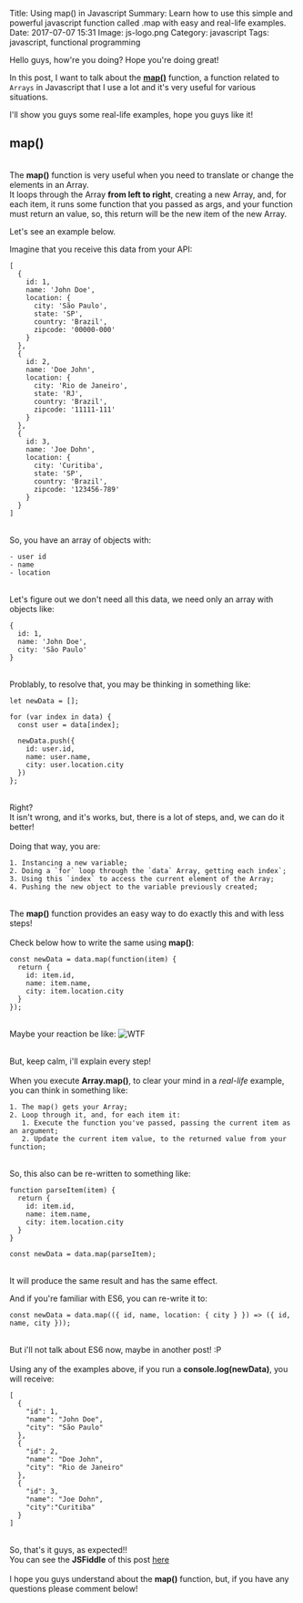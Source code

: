 Title: Using map() in Javascript
Summary: Learn how to use this simple and powerful javascript function called .map with easy and real-life examples.
Date: 2017-07-07 15:31
Image: js-logo.png
Category: javascript
Tags: javascript, functional programming

Hello guys, how're you doing?
Hope you're doing great!

In this post, I want to talk about the **<a href="https://developer.mozilla.org/pt-BR/docs/Web/JavaScript/Reference/Global_Objects/Array/map" target="_blank">map()</a>** function, a function related to `Arrays` in Javascript that I use a lot and it's very useful for various situations.

I'll show you guys some real-life examples, hope you guys like it!

## map()
<br/>The **map()** function is very useful when you need to translate or change the elements in an Array.
<br/>It loops through the Array **from left to right**, creating a new Array, and, for each item, it runs some function that you passed as args, and your function must return an value, so, this return will be the new item of the new Array.

Let's see an example below.

Imagine that you receive this data from your API:
```
[
  {
    id: 1,
    name: 'John Doe',
    location: {
      city: 'São Paulo',
      state: 'SP',
      country: 'Brazil',
      zipcode: '00000-000'
    }
  },
  {
    id: 2,
    name: 'Doe John',
    location: {
      city: 'Rio de Janeiro',
      state: 'RJ',
      country: 'Brazil',
      zipcode: '11111-111'
    }
  },
  {
    id: 3,
    name: 'Joe Dohn',
    location: {
      city: 'Curitiba',
      state: 'SP',
      country: 'Brazil',
      zipcode: '123456-789'
    }
  }
]
```
<br/>So, you have an array of objects with:
```
- user id
- name
- location
```
<br/>Let's figure out we don't need all this data, we need only an array with objects like:
```
{
  id: 1,
  name: 'John Doe',
  city: 'São Paulo'
}
```
<br/>Problably, to resolve that, you may be thinking in something like:
```
let newData = [];

for (var index in data) {
  const user = data[index];
  
  newData.push({
    id: user.id,
    name: user.name,
    city: user.location.city
  })
};
```
<br/>Right?
<br/>It isn't wrong, and it's works, but, there is a lot of steps, and, we can do it better!
<br/><br/>Doing that way, you are:
```
1. Instancing a new variable;
2. Doing a `for` loop through the `data` Array, getting each index`;
3. Using this `index` to access the current element of the Array;
4. Pushing the new object to the variable previously created;
```
<br/>The **map()** function provides an easy way to do exactly this and with less steps!
<br/><br/>Check below how to write the same using **map()**:

```
const newData = data.map(function(item) {
  return {
    id: item.id,
    name: item.name,
    city: item.location.city
  }
});
```
<br/>Maybe your reaction be like:
![WTF]({filename}/images/wtf.gif)

<br/>But, keep calm, i'll explain every step!
<br/><br/>When you execute **Array.map()**, to clear your mind in a _real-life_ example, you can think in something like:
```
1. The map() gets your Array;
2. Loop through it, and, for each item it:
   1. Execute the function you've passed, passing the current item as an argument;
   2. Update the current item value, to the returned value from your function;
```
<br/>So, this also can be re-written to something like:

```
function parseItem(item) {
  return {
    id: item.id,
    name: item.name,
    city: item.location.city
  }
}

const newData = data.map(parseItem);
```
<br/>It will produce the same result and has the same effect.

And if you're familiar with ES6, you can re-write it to:
```
const newData = data.map(({ id, name, location: { city } }) => ({ id, name, city }));
```
<br/>But i'll not talk about ES6 now, maybe in another post! :P
<br/><br/>Using any of the examples above, if you run a **console.log(newData)**, you will receive:

```
[
  {
    "id": 1,
    "name": "John Doe",
    "city": "São Paulo"
  },
  {
    "id": 2,
    "name": "Doe John",
    "city": "Rio de Janeiro"
  },
  {
    "id": 3,
    "name": "Joe Dohn",
    "city":"Curitiba"
  }
]
```
<br/>So, that's it guys, as expected!!
<br/>You can see the **JSFiddle** of this post <a href="https://jsfiddle.net/guilhermetoti/bju032cw/" target="_blank">here</a>
<br/><br/>I hope you guys understand about the **map()** function, but, if you have any questions please comment below!

